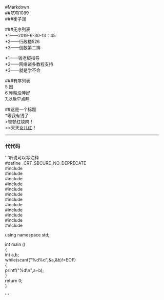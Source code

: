 #Markdown  
##航电1089  
###衡子润    

###无序列表       
*1——2019-6-30-13：45     
*2——行政楼526    
*3——倒数第二排     

*1——钱老板指导       
*2——网络诸多教程支持     
*3——就是学不会      

###有序列表     
5.困     
6.昨晚没睡好       
7.以后早点睡         

##这是一个标题      
*等我有钱了     
     >顿顿红烧肉！       
     	>>天天[女儿红](https://www.baidu.com)！       

***************************************************         
### 代代码     
'''听说可以写注释    
#define _CRT_SBCURE_NO_DEPRECATE      
#include <set>    
#include <cmath>     
#include <queue>       
#include <stack>          
#include <vector>         
#include <string>                   
#include <cstdio>         
#include <cstdlib>        
#include <cstring>       
#include <iostream>          
#include <algorithm>        
#include <functional>       

using namespace std;    

int main ()      
{        
    int a,b;            
while(scanf("%d%d",&a,&b)!=EOF)       
{        
    printf("%d\n",a+b);        
}             
return 0;      
}        
 
'''         

